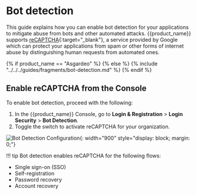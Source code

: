 # Bot detection

This guide explains how you can enable bot detection for your applications to mitigate abuse from bots and other automated attacks. {{product_name}} supports [reCAPTCHA](https://developers.google.com/recaptcha/){:target="_blank"}, a service provided by Google which can protect your applications from spam or other forms of internet abuse by distinguishing human requests from automated ones.

{% if product_name == "Asgardeo" %}
{% else %}
{% include "../../../guides/fragments/bot-detection.md" %}
{% endif %}

## Enable reCAPTCHA from the Console

To enable bot detection, proceed with the following:

1. In the {{product_name}} Console, go to **Login & Registration** > **Login Security** > **Bot Detection**.
2. Toggle the switch to activate reCAPTCHA for your organization.

![Bot Detection Configuration]({{base_path}}/assets/img/guides/account-configurations/bot-detection.png){: width="900" style="display: block; margin: 0;"}

!!! tip
    Bot detection enables reCAPTCHA for the following flows:
    <ul>
    <li>Single sign-on (SSO)</li>
    <li>Self-registration</li>
    <li>Password recovery</li>
    <li>Account recovery</li>